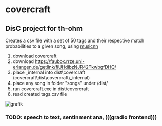 # covercraft
## DisC project for th-ohm

Creates a csv file with a set of 50 tags and their respective match probabilities to a given song, using [musicnn](https://github.com/jordipons/musicnn)  

1. download covercraft
2. download https://faubox.rrze.uni-erlangen.de/getlink/fiUHdibzNJR42TkwbgfDHQ/
3. place _internal into dist\covercraft\
     (covercraft\dist\covercraft\\_internal)
4. place any song in folder "songs" under /dist/
5. run covercraft.exe in dist/covercraft
6. read created tags.csv file

![grafik](https://github.com/julian6077/covercraft/assets/146760878/dc52ad34-f5a7-4511-a9ce-55f22e52938b)


### TODO: speech to text, sentinment ana, (((gradio frontend)))
